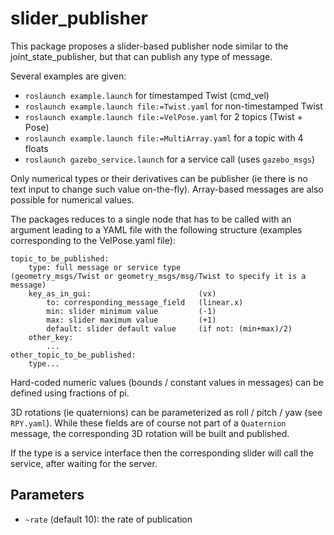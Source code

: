 # slider_publisher

This package proposes a slider-based publisher node similar to the joint_state_publisher, but that can publish any type of message.

Several examples are given:
*   `roslaunch example.launch` for timestamped Twist (cmd_vel)
*   `roslaunch example.launch file:=Twist.yaml` for non-timestamped Twist
*   `roslaunch example.launch file:=VelPose.yaml` for 2 topics (Twist + Pose)
*   `roslaunch example.launch file:=MultiArray.yaml` for a topic with 4 floats
*   `roslaunch gazebo_service.launch` for a service call (uses `gazebo_msgs`)

Only numerical types or their derivatives can be publisher (ie there is no text input to change such value on-the-fly).
Array-based messages are also possible for numerical values. 

The packages reduces to a single node that has to be called with an argument leading to a YAML file with the following structure (examples corresponding to the VelPose.yaml file):

    topic_to_be_published:  
        type: full message or service type               (geometry_msgs/Twist or geometry_msgs/msg/Twist to specify it is a message)  
        key_as_in_gui:                        (vx)  
            to: corresponding_message_field   (linear.x)  
            min: slider minimum value         (-1)  
            max: slider maximum value         (+1)  
            default: slider default value     (if not: (min+max)/2)
        other_key:  
            ...
    other_topic_to_be_published:  
        type...

Hard-coded numeric values (bounds / constant values in messages) can be defined using fractions of pi.

3D rotations (ie quaternions) can be parameterized as roll / pitch / yaw (see `RPY.yaml`). While these fields are of course not part of a `Quaternion` message, the corresponding 3D rotation will be built and published.

If the type is a service interface then the corresponding slider will call the service, after waiting for the server.

## Parameters

 - `~rate` (default 10): the rate of publication
